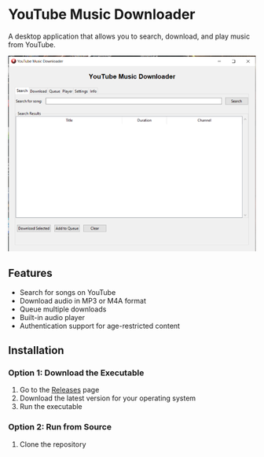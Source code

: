# YouTube Music Downloader

A desktop application that allows you to search, download, and play music from YouTube.

![Application Screenshot](screenshots/app_screenshot.png)

## Features

- Search for songs on YouTube
- Download audio in MP3 or M4A format
- Queue multiple downloads
- Built-in audio player
- Authentication support for age-restricted content

## Installation

### Option 1: Download the Executable

1. Go to the [Releases](https://github.com/Hasintha-Nirmal/youtube-music-downloader/releases) page
2. Download the latest version for your operating system
3. Run the executable

### Option 2: Run from Source

1. Clone the repository